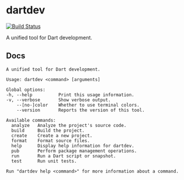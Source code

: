 # dartdev

[![Build Status](https://travis-ci.org/devoncarew/dartdev.svg?branch=master)](https://travis-ci.org/devoncarew/dartdev)

A unified tool for Dart development.

## Docs

```
A unified tool for Dart development.

Usage: dartdev <command> [arguments]

Global options:
-h, --help          Print this usage information.
-v, --verbose       Show verbose output.
    --[no-]color    Whether to use terminal colors.
    --version       Reports the version of this tool.

Available commands:
  analyze   Analyze the project's source code.
  build     Build the project.
  create    Create a new project.
  format    Format source files.
  help      Display help information for dartdev.
  pub       Perform package management operations.
  run       Run a Dart script or snapshot.
  test      Run unit tests.

Run "dartdev help <command>" for more information about a command.
```
